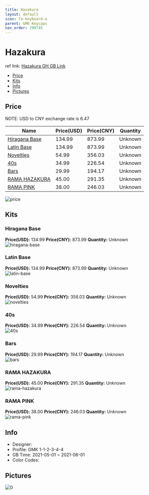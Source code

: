 ```yaml
---
title: Hazakura 
layout: default
icon: fa-keyboard-o
parent: GMK Keycaps
nav_order: 290745
---
```


# Hazakura 

ref link: [Hazakura GH GB Link](https://geekhack.org/index.php?topic=112575.0)

* [Price](#price)
* [Kits](#kits)
* [Info](#info)
* [Pictures](#pictures)

## Price

NOTE: USD to CNY exchange rate is 6.47

| Name          | Price(USD)   |  Price(CNY) | Quantity |
| ------------- | ------------ |  ---------- | -------- |
|[Hiragana Base](#hiragana-base)|134.99|873.99|Unknown|
|[Latin Base](#latin-base)|134.99|873.99|Unknown|
|[Novelties](#novelties)|54.99|356.03|Unknown|
|[40s](#40s)|34.99|226.54|Unknown|
|[Bars](#bars)|29.99|194.17|Unknown|
|[RAMA HAZAKURA](#rama-hazakura)|45.00|291.35|Unknown|
|[RAMA PINK](#rama-pink)|38.00|246.03|Unknown|

<img src="{{ 'assets/images/gmk-keycaps/Hazakura/price.png' | relative_url }}" alt="price" class="image featured">

## Kits
### Hiragana Base  
**Price(USD):** 134.99	**Price(CNY):** 873.99	**Quantity:** Unknown  
<img src="{{ 'assets/images/gmk-keycaps/Hazakura/kits_pics/hiragana-base.png' | relative_url }}" alt="hiragana-base" class="image featured">

### Latin Base  
**Price(USD):** 134.99	**Price(CNY):** 873.99	**Quantity:** Unknown  
<img src="{{ 'assets/images/gmk-keycaps/Hazakura/kits_pics/latin-base.png' | relative_url }}" alt="latin-base" class="image featured">

### Novelties  
**Price(USD):** 54.99	**Price(CNY):** 356.03	**Quantity:** Unknown  
<img src="{{ 'assets/images/gmk-keycaps/Hazakura/kits_pics/novelties.png' | relative_url }}" alt="novelties" class="image featured">

### 40s  
**Price(USD):** 34.99	**Price(CNY):** 226.54	**Quantity:** Unknown  
<img src="{{ 'assets/images/gmk-keycaps/Hazakura/kits_pics/40s.png' | relative_url }}" alt="40s" class="image featured">

### Bars  
**Price(USD):** 29.99	**Price(CNY):** 194.17	**Quantity:** Unknown  
<img src="{{ 'assets/images/gmk-keycaps/Hazakura/kits_pics/bars.jpg' | relative_url }}" alt="bars" class="image featured">

### RAMA HAZAKURA  
**Price(USD):** 45.00	**Price(CNY):** 291.35	**Quantity:** Unknown  
<img src="{{ 'assets/images/gmk-keycaps/Hazakura/kits_pics/rama-hazakura.png' | relative_url }}" alt="rama-hazakura" class="image featured">

### RAMA PINK  
**Price(USD):** 38.00	**Price(CNY):** 246.03	**Quantity:** Unknown  
<img src="{{ 'assets/images/gmk-keycaps/Hazakura/kits_pics/rama-pink.png' | relative_url }}" alt="rama-pink" class="image featured">

## Info
* Designer:   
* Profile: GMK 1-1-2-3-4-4  
* GB Time: 2021-05-01 ~ 2021-06-01  
* Color Codes:  


## Pictures  
<img src="{{ 'assets/images/gmk-keycaps/Hazakura/rendering_pics/0.jpg' | relative_url }}" alt="0" class="image featured">
